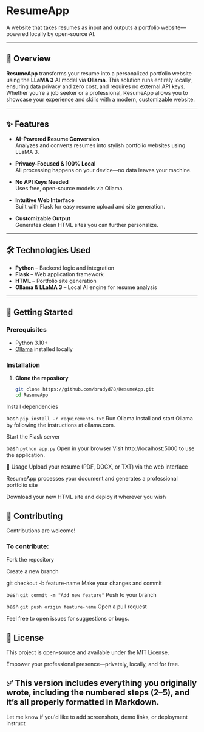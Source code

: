 # ResumeApp

A website that takes resumes as input and outputs a portfolio website—powered locally by open-source AI.

---

## 🧠 Overview

**ResumeApp** transforms your resume into a personalized portfolio website using the **LLaMA 3** AI model via **Ollama**. This solution runs entirely locally, ensuring data privacy and zero cost, and requires no external API keys. Whether you’re a job seeker or a professional, ResumeApp allows you to showcase your experience and skills with a modern, customizable website.

---

## ✨ Features

- **AI-Powered Resume Conversion**  
  Analyzes and converts resumes into stylish portfolio websites using LLaMA 3.

- **Privacy-Focused & 100% Local**  
  All processing happens on your device—no data leaves your machine.

- **No API Keys Needed**  
  Uses free, open-source models via Ollama.

- **Intuitive Web Interface**  
  Built with Flask for easy resume upload and site generation.

- **Customizable Output**  
  Generates clean HTML sites you can further personalize.

---

## 🛠 Technologies Used

- **Python** – Backend logic and integration  
- **Flask** – Web application framework  
- **HTML** – Portfolio site generation  
- **Ollama & LLaMA 3** – Local AI engine for resume analysis

---

## 🚀 Getting Started

### Prerequisites

- Python 3.10+  
- [Ollama](https://ollama.com/) installed locally

### Installation

1. **Clone the repository**
   ```bash
   git clone https://github.com/bradyd78/ResumeApp.git
   cd ResumeApp
Install dependencies

  bash
  ```pip install -r requirements.txt```
Run Ollama Install and start Ollama by following the instructions at ollama.com.

Start the Flask server

bash
  ```python app.py```
Open in your browser Visit http://localhost:5000 to use the application.

📄 Usage
Upload your resume (PDF, DOCX, or TXT) via the web interface

ResumeApp processes your document and generates a professional portfolio site

Download your new HTML site and deploy it wherever you wish

## 🤝 Contributing
Contributions are welcome!

### To contribute:

Fork the repository

Create a new branch

git checkout -b feature-name
Make your changes and commit

bash
```git commit -m "Add new feature"```
Push to your branch

bash
```git push origin feature-name```
Open a pull request

Feel free to open issues for suggestions or bugs.

## 📜 License
This project is open-source and available under the MIT License.

Empower your professional presence—privately, locally, and for free.


## ✅ This version includes **everything you originally wrote**, including the numbered steps (2–5), and it’s all properly formatted in Markdown.

Let me know if you'd like to add screenshots, demo links, or deployment instruct
